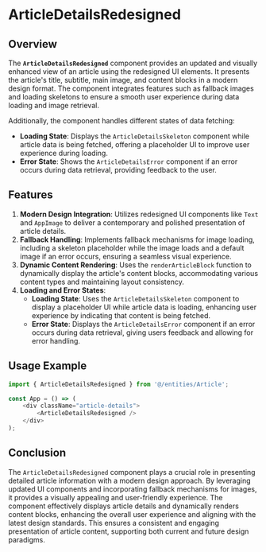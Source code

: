 # ArticleDetailsRedesigned

## Overview
The **`ArticleDetailsRedesigned`** component provides an updated and visually enhanced view of an article using the redesigned UI elements. It presents the article's title, subtitle, main image, and content blocks in a modern design format. The component integrates features such as fallback images and loading skeletons to ensure a smooth user experience during data loading and image retrieval.

Additionally, the component handles different states of data fetching:
- **Loading State**: Displays the `ArticleDetailsSkeleton` component while article data is being fetched, offering a placeholder UI to improve user experience during loading.
- **Error State**: Shows the `ArticleDetailsError` component if an error occurs during data retrieval, providing feedback to the user.

## Features
1. **Modern Design Integration**: Utilizes redesigned UI components like `Text` and `AppImage` to deliver a contemporary and polished presentation of article details.
2. **Fallback Handling**: Implements fallback mechanisms for image loading, including a skeleton placeholder while the image loads and a default image if an error occurs, ensuring a seamless visual experience.
3. **Dynamic Content Rendering**: Uses the `renderArticleBlock` function to dynamically display the article's content blocks, accommodating various content types and maintaining layout consistency.
4. **Loading and Error States**:
    - **Loading State**: Uses the `ArticleDetailsSkeleton` component to display a placeholder UI while article data is loading, enhancing user experience by indicating that content is being fetched.
    - **Error State**: Displays the `ArticleDetailsError` component if an error occurs during data retrieval, giving users feedback and allowing for error handling.

## Usage Example
```typescript jsx
import { ArticleDetailsRedesigned } from '@/entities/Article';

const App = () => (
    <div className="article-details">
        <ArticleDetailsRedesigned />
    </div>
);
```

## Conclusion
The `ArticleDetailsRedesigned` component plays a crucial role in presenting detailed article information with a modern design approach. By leveraging updated UI components and incorporating fallback mechanisms for images, it provides a visually appealing and user-friendly experience. The component effectively displays article details and dynamically renders content blocks, enhancing the overall user experience and aligning with the latest design standards. This ensures a consistent and engaging presentation of article content, supporting both current and future design paradigms.
